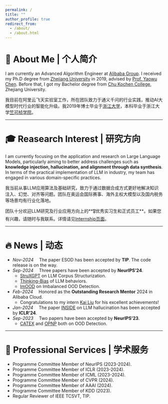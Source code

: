 ```yaml
---
permalink: /
title: ""
author_profile: true
redirect_from: 
  - /about/
  - /about.html
---
```


# 🔆 About Me &#124; 个人简介 

I am currently an Advanced Algorithm Engineer at [Alibaba Group](https://www.alibabagroup.com/).
I received my Ph.D degree from [Zhejiang University](https://www.zju.edu.cn/english/) in 2019, advised by [Prof. Yaowu Chen](https://person.zju.edu.cn/0088219#0). Before that, I got my Bachelor degree from [Chu Kochen College](http://ckc.zju.edu.cn/ckcen/), Zhejiang University.

我目前在阿里云飞天实验室工作，所在团队致力于通义千问的行业实践，推动AI大模型时代行业的智能化升级。我2019年博士毕业于[浙江大学](https://www.zju.edu.cn/)，本科毕业于浙江大学[竺可桢学院](http://ckc.zju.edu.cn/)。

<hr />

# 🎓️ Reasearch Interest &#124; 研究方向

I am currently focusing on the application and research on Large Language Models, particularly aiming to better address challenges such as **knowledge injection, hallucination, and alignment through data synthesis**. In terms of the practical implementation of LLM in industry, my team has engaged in various domain-specific practices.  
<!-- I am recruiting **self-motivated research interns and full-time employees** in LLM research and applications. Feel free to contact me if you are interested. -->
<!--, including but not limited to OlympicGPT for Olympic commentators, overseas sovereign LLMs, and taxation assistant. -->

我当前从事LLM应用算法及基础研究，致力于通过数据合成方式更好地解决知识注入、幻觉、对齐等问题。团队在奥运会国际赛事、海外主权大模型以及国内税务等场景均有行业化落地。  

团队十分欢迎LLM研究及行业应用方向上的**🎖️优秀实习生和正式员工**。如果您有兴趣，请随时与我联系。详情请见[Internship页面](http://localhost:4000/internship/)。

<hr />

# 🔥 News &#124; 动态

* _Nov-2024_ &emsp;The paper ESOD has been accepted by **TIP**. The code release is on the way.
* _Sep-2024_ &emsp;Three papers have been accepted by **NeurIPS’24**.
  * [StruXGPT](https://github.com/alibaba/struxgpt) on LLM Corpus Structurization.
  * [Thinking-Bias](https://github.com/alibaba/thinking_bias) of LLM behaviors. 
  * [ImOOD](https://github.com/alibaba/imood) on Imbalanced OOD Detection.
* _Feb-2024_ &emsp;Honored as the **Outstanding Research Mentor** 2024 in Alibaba Cloud. 
  * Congratulations to my intern [Kai Liu](https://kail8.github.io/) for his excellent achievements!
* _Jan-2024_ &emsp;The paper [INSIDE](https://github.com/alibaba/eigenscore) on LLM hallucination has been accepted by **ICLR’24**.
* _Sep-2023_ &emsp;Two papers have been accepted by **NeurIPS’23**.
  * [CATEX](https://github.com/alibaba/catex) and [OPNP](https://proceedings.neurips.cc/paper_files/paper/2023/file/a4316bb210a59fb7aafeca5dd21c2703-Paper-Conference.pdf) both on OOD Detection.

<hr />

# 📜 Professional Services &#124; 学术服务

* Programme Committee Member of NeurIPS (2023-2024).
* Programme Committee Member of ICLR (2023-2024).
* Programme Committee Member of ICML (2023-2024).
* Programme Committee Member of CVPR (2024).
* Programme Committee Member of AAAI (2024).
* Programme Committee Member of KDD (2023).
* Regular Reviewer of IEEE TCSVT, TIP.